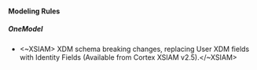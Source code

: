 
#### Modeling Rules

##### OneModel

-  <~XSIAM> XDM schema breaking changes, replacing User XDM fields with Identity Fields (Available from Cortex XSIAM v2.5).</~XSIAM>
